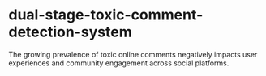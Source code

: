# dual-stage-toxic-comment-detection-system
The growing prevalence of toxic online comments negatively impacts user experiences and community engagement across social platforms. 
